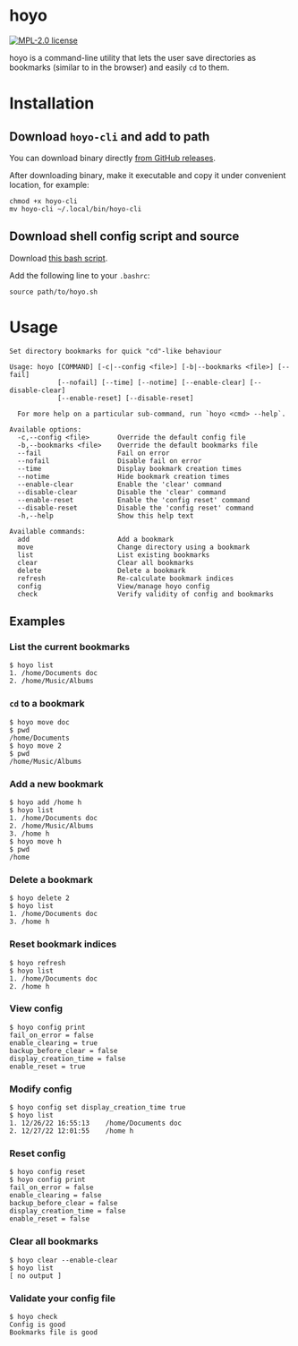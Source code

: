 # hoyo

[![MPL-2.0 license](https://img.shields.io/github/license/fpringle/hoyo)](https://github.com/fpringle/hoyo/blob/main/LICENSE)

hoyo is a command-line utility that lets the user save directories as bookmarks (similar to in the browser) and easily `cd` to them.

# Installation

## Download `hoyo-cli` and add to path

You can download binary directly [from GitHub releases](https://github.com/fpringle/hoyo/releases).

After downloading binary, make it executable and copy it under convenient location, for example:

```
chmod +x hoyo-cli
mv hoyo-cli ~/.local/bin/hoyo-cli
```

## Download shell config script and source

Download [this bash script](scripts/hoyo.sh).

Add the following line to your `.bashrc`:

```
source path/to/hoyo.sh
```

# Usage

```
Set directory bookmarks for quick "cd"-like behaviour

Usage: hoyo [COMMAND] [-c|--config <file>] [-b|--bookmarks <file>] [--fail]
            [--nofail] [--time] [--notime] [--enable-clear] [--disable-clear]
            [--enable-reset] [--disable-reset]

  For more help on a particular sub-command, run `hoyo <cmd> --help`.

Available options:
  -c,--config <file>       Override the default config file
  -b,--bookmarks <file>    Override the default bookmarks file
  --fail                   Fail on error
  --nofail                 Disable fail on error
  --time                   Display bookmark creation times
  --notime                 Hide bookmark creation times
  --enable-clear           Enable the 'clear' command
  --disable-clear          Disable the 'clear' command
  --enable-reset           Enable the 'config reset' command
  --disable-reset          Disable the 'config reset' command
  -h,--help                Show this help text

Available commands:
  add                      Add a bookmark
  move                     Change directory using a bookmark
  list                     List existing bookmarks
  clear                    Clear all bookmarks
  delete                   Delete a bookmark
  refresh                  Re-calculate bookmark indices
  config                   View/manage hoyo config
  check                    Verify validity of config and bookmarks
```

## Examples

### List the current bookmarks

```
$ hoyo list
1. /home/Documents doc
2. /home/Music/Albums
```

### `cd` to a bookmark

```
$ hoyo move doc
$ pwd
/home/Documents
$ hoyo move 2
$ pwd
/home/Music/Albums
```

### Add a new bookmark

```
$ hoyo add /home h
$ hoyo list
1. /home/Documents doc
2. /home/Music/Albums
3. /home h
$ hoyo move h
$ pwd
/home
```

### Delete a bookmark

```
$ hoyo delete 2
$ hoyo list
1. /home/Documents doc
3. /home h
```

### Reset bookmark indices

```
$ hoyo refresh
$ hoyo list
1. /home/Documents doc
2. /home h
```

### View config

```
$ hoyo config print
fail_on_error = false
enable_clearing = true
backup_before_clear = false
display_creation_time = false
enable_reset = true
```

### Modify config

```
$ hoyo config set display_creation_time true
$ hoyo list
1. 12/26/22 16:55:13    /home/Documents doc
2. 12/27/22 12:01:55    /home h
```

### Reset config

```
$ hoyo config reset
$ hoyo config print
fail_on_error = false
enable_clearing = false
backup_before_clear = false
display_creation_time = false
enable_reset = false
```

### Clear all bookmarks

```
$ hoyo clear --enable-clear
$ hoyo list
[ no output ]
```

### Validate your config file

```
$ hoyo check
Config is good
Bookmarks file is good
```

